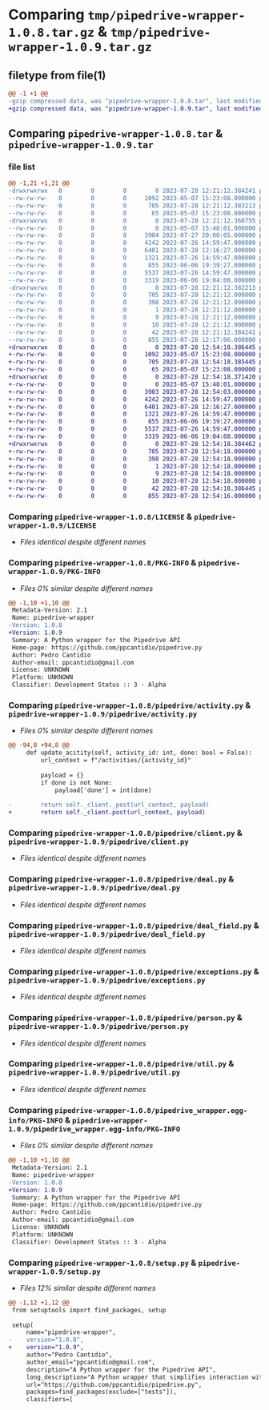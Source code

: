 # Comparing `tmp/pipedrive-wrapper-1.0.8.tar.gz` & `tmp/pipedrive-wrapper-1.0.9.tar.gz`

## filetype from file(1)

```diff
@@ -1 +1 @@
-gzip compressed data, was "pipedrive-wrapper-1.0.8.tar", last modified: Fri Jul 28 12:21:12 2023, max compression
+gzip compressed data, was "pipedrive-wrapper-1.0.9.tar", last modified: Fri Jul 28 12:54:18 2023, max compression
```

## Comparing `pipedrive-wrapper-1.0.8.tar` & `pipedrive-wrapper-1.0.9.tar`

### file list

```diff
@@ -1,21 +1,21 @@
-drwxrwxrwx   0        0        0        0 2023-07-28 12:21:12.384241 pipedrive-wrapper-1.0.8/
--rw-rw-rw-   0        0        0     1092 2023-05-07 15:23:08.000000 pipedrive-wrapper-1.0.8/LICENSE
--rw-rw-rw-   0        0        0      705 2023-07-28 12:21:12.383213 pipedrive-wrapper-1.0.8/PKG-INFO
--rw-rw-rw-   0        0        0       65 2023-05-07 15:23:08.000000 pipedrive-wrapper-1.0.8/README.md
-drwxrwxrwx   0        0        0        0 2023-07-28 12:21:12.360755 pipedrive-wrapper-1.0.8/pipedrive/
--rw-rw-rw-   0        0        0        0 2023-05-07 15:48:01.000000 pipedrive-wrapper-1.0.8/pipedrive/__init__.py
--rw-rw-rw-   0        0        0     3904 2023-07-27 20:00:05.000000 pipedrive-wrapper-1.0.8/pipedrive/activity.py
--rw-rw-rw-   0        0        0     4242 2023-07-26 14:59:47.000000 pipedrive-wrapper-1.0.8/pipedrive/client.py
--rw-rw-rw-   0        0        0     6401 2023-07-28 12:16:27.000000 pipedrive-wrapper-1.0.8/pipedrive/deal.py
--rw-rw-rw-   0        0        0     1321 2023-07-26 14:59:47.000000 pipedrive-wrapper-1.0.8/pipedrive/deal_field.py
--rw-rw-rw-   0        0        0      855 2023-06-06 19:39:27.000000 pipedrive-wrapper-1.0.8/pipedrive/exceptions.py
--rw-rw-rw-   0        0        0     5537 2023-07-26 14:59:47.000000 pipedrive-wrapper-1.0.8/pipedrive/person.py
--rw-rw-rw-   0        0        0     3319 2023-06-06 19:04:08.000000 pipedrive-wrapper-1.0.8/pipedrive/util.py
-drwxrwxrwx   0        0        0        0 2023-07-28 12:21:12.382213 pipedrive-wrapper-1.0.8/pipedrive_wrapper.egg-info/
--rw-rw-rw-   0        0        0      705 2023-07-28 12:21:12.000000 pipedrive-wrapper-1.0.8/pipedrive_wrapper.egg-info/PKG-INFO
--rw-rw-rw-   0        0        0      398 2023-07-28 12:21:12.000000 pipedrive-wrapper-1.0.8/pipedrive_wrapper.egg-info/SOURCES.txt
--rw-rw-rw-   0        0        0        1 2023-07-28 12:21:12.000000 pipedrive-wrapper-1.0.8/pipedrive_wrapper.egg-info/dependency_links.txt
--rw-rw-rw-   0        0        0        9 2023-07-28 12:21:12.000000 pipedrive-wrapper-1.0.8/pipedrive_wrapper.egg-info/requires.txt
--rw-rw-rw-   0        0        0       10 2023-07-28 12:21:12.000000 pipedrive-wrapper-1.0.8/pipedrive_wrapper.egg-info/top_level.txt
--rw-rw-rw-   0        0        0       42 2023-07-28 12:21:12.384241 pipedrive-wrapper-1.0.8/setup.cfg
--rw-rw-rw-   0        0        0      855 2023-07-28 12:17:06.000000 pipedrive-wrapper-1.0.8/setup.py
+drwxrwxrwx   0        0        0        0 2023-07-28 12:54:18.386445 pipedrive-wrapper-1.0.9/
+-rw-rw-rw-   0        0        0     1092 2023-05-07 15:23:08.000000 pipedrive-wrapper-1.0.9/LICENSE
+-rw-rw-rw-   0        0        0      705 2023-07-28 12:54:18.385445 pipedrive-wrapper-1.0.9/PKG-INFO
+-rw-rw-rw-   0        0        0       65 2023-05-07 15:23:08.000000 pipedrive-wrapper-1.0.9/README.md
+drwxrwxrwx   0        0        0        0 2023-07-28 12:54:18.371420 pipedrive-wrapper-1.0.9/pipedrive/
+-rw-rw-rw-   0        0        0        0 2023-05-07 15:48:01.000000 pipedrive-wrapper-1.0.9/pipedrive/__init__.py
+-rw-rw-rw-   0        0        0     3903 2023-07-28 12:54:03.000000 pipedrive-wrapper-1.0.9/pipedrive/activity.py
+-rw-rw-rw-   0        0        0     4242 2023-07-26 14:59:47.000000 pipedrive-wrapper-1.0.9/pipedrive/client.py
+-rw-rw-rw-   0        0        0     6401 2023-07-28 12:16:27.000000 pipedrive-wrapper-1.0.9/pipedrive/deal.py
+-rw-rw-rw-   0        0        0     1321 2023-07-26 14:59:47.000000 pipedrive-wrapper-1.0.9/pipedrive/deal_field.py
+-rw-rw-rw-   0        0        0      855 2023-06-06 19:39:27.000000 pipedrive-wrapper-1.0.9/pipedrive/exceptions.py
+-rw-rw-rw-   0        0        0     5537 2023-07-26 14:59:47.000000 pipedrive-wrapper-1.0.9/pipedrive/person.py
+-rw-rw-rw-   0        0        0     3319 2023-06-06 19:04:08.000000 pipedrive-wrapper-1.0.9/pipedrive/util.py
+drwxrwxrwx   0        0        0        0 2023-07-28 12:54:18.384462 pipedrive-wrapper-1.0.9/pipedrive_wrapper.egg-info/
+-rw-rw-rw-   0        0        0      705 2023-07-28 12:54:18.000000 pipedrive-wrapper-1.0.9/pipedrive_wrapper.egg-info/PKG-INFO
+-rw-rw-rw-   0        0        0      398 2023-07-28 12:54:18.000000 pipedrive-wrapper-1.0.9/pipedrive_wrapper.egg-info/SOURCES.txt
+-rw-rw-rw-   0        0        0        1 2023-07-28 12:54:18.000000 pipedrive-wrapper-1.0.9/pipedrive_wrapper.egg-info/dependency_links.txt
+-rw-rw-rw-   0        0        0        9 2023-07-28 12:54:18.000000 pipedrive-wrapper-1.0.9/pipedrive_wrapper.egg-info/requires.txt
+-rw-rw-rw-   0        0        0       10 2023-07-28 12:54:18.000000 pipedrive-wrapper-1.0.9/pipedrive_wrapper.egg-info/top_level.txt
+-rw-rw-rw-   0        0        0       42 2023-07-28 12:54:18.386445 pipedrive-wrapper-1.0.9/setup.cfg
+-rw-rw-rw-   0        0        0      855 2023-07-28 12:54:16.000000 pipedrive-wrapper-1.0.9/setup.py
```

### Comparing `pipedrive-wrapper-1.0.8/LICENSE` & `pipedrive-wrapper-1.0.9/LICENSE`

 * *Files identical despite different names*

### Comparing `pipedrive-wrapper-1.0.8/PKG-INFO` & `pipedrive-wrapper-1.0.9/PKG-INFO`

 * *Files 0% similar despite different names*

```diff
@@ -1,10 +1,10 @@
 Metadata-Version: 2.1
 Name: pipedrive-wrapper
-Version: 1.0.8
+Version: 1.0.9
 Summary: A Python wrapper for the Pipedrive API
 Home-page: https://github.com/ppcantidio/pipedrive.py
 Author: Pedro Cantidio
 Author-email: ppcantidio@gmail.com
 License: UNKNOWN
 Platform: UNKNOWN
 Classifier: Development Status :: 3 - Alpha
```

### Comparing `pipedrive-wrapper-1.0.8/pipedrive/activity.py` & `pipedrive-wrapper-1.0.9/pipedrive/activity.py`

 * *Files 0% similar despite different names*

```diff
@@ -94,8 +94,8 @@
     def update_acitity(self, activity_id: int, done: bool = False):
         url_context = f"/activities/{activity_id}"
 
         payload = {}
         if done is not None:
             payload['done'] = int(done)
 
-        return self._client._post(url_context, payload)
+        return self._client.post(url_context, payload)
```

### Comparing `pipedrive-wrapper-1.0.8/pipedrive/client.py` & `pipedrive-wrapper-1.0.9/pipedrive/client.py`

 * *Files identical despite different names*

### Comparing `pipedrive-wrapper-1.0.8/pipedrive/deal.py` & `pipedrive-wrapper-1.0.9/pipedrive/deal.py`

 * *Files identical despite different names*

### Comparing `pipedrive-wrapper-1.0.8/pipedrive/deal_field.py` & `pipedrive-wrapper-1.0.9/pipedrive/deal_field.py`

 * *Files identical despite different names*

### Comparing `pipedrive-wrapper-1.0.8/pipedrive/exceptions.py` & `pipedrive-wrapper-1.0.9/pipedrive/exceptions.py`

 * *Files identical despite different names*

### Comparing `pipedrive-wrapper-1.0.8/pipedrive/person.py` & `pipedrive-wrapper-1.0.9/pipedrive/person.py`

 * *Files identical despite different names*

### Comparing `pipedrive-wrapper-1.0.8/pipedrive/util.py` & `pipedrive-wrapper-1.0.9/pipedrive/util.py`

 * *Files identical despite different names*

### Comparing `pipedrive-wrapper-1.0.8/pipedrive_wrapper.egg-info/PKG-INFO` & `pipedrive-wrapper-1.0.9/pipedrive_wrapper.egg-info/PKG-INFO`

 * *Files 0% similar despite different names*

```diff
@@ -1,10 +1,10 @@
 Metadata-Version: 2.1
 Name: pipedrive-wrapper
-Version: 1.0.8
+Version: 1.0.9
 Summary: A Python wrapper for the Pipedrive API
 Home-page: https://github.com/ppcantidio/pipedrive.py
 Author: Pedro Cantidio
 Author-email: ppcantidio@gmail.com
 License: UNKNOWN
 Platform: UNKNOWN
 Classifier: Development Status :: 3 - Alpha
```

### Comparing `pipedrive-wrapper-1.0.8/setup.py` & `pipedrive-wrapper-1.0.9/setup.py`

 * *Files 12% similar despite different names*

```diff
@@ -1,12 +1,12 @@
 from setuptools import find_packages, setup
 
 setup(
     name="pipedrive-wrapper",
-    version="1.0.8",
+    version="1.0.9",
     author="Pedro Cantidio",
     author_email="ppcantidio@gmail.com",
     description="A Python wrapper for the Pipedrive API",
     long_description="A Python wrapper that simplifies interaction with the Pipedrive API",
     url="https://github.com/ppcantidio/pipedrive.py",
     packages=find_packages(exclude=["tests"]),
     classifiers=[
```


